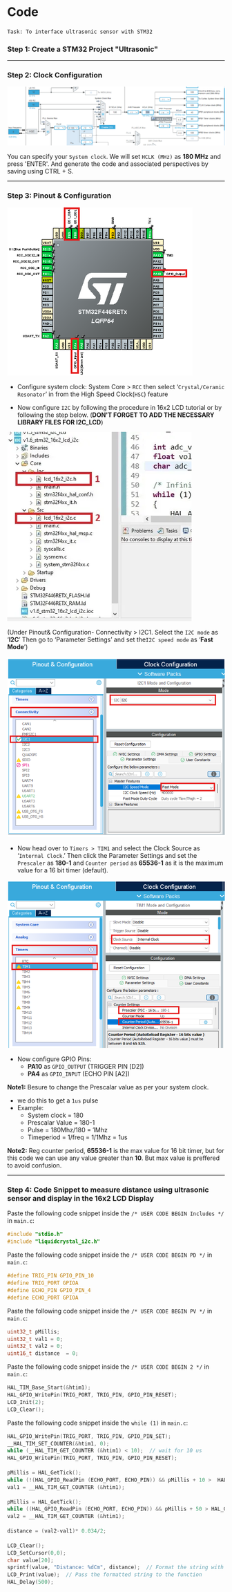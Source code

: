 # Code
`Task: To interface ultrasonic sensor with STM32`
### Step 1: Create a STM32 Project "Ultrasonic"

---

### Step 2: Clock Configuration

![Image](..\Images\Ultrasonic\2.png)

You can specify your `System clock`. We will set `HCLK (MHz)` as **180 MHz** and press 'ENTER'. And generate the code and associated perspectives by saving using CTRL + S.

---

### Step 3: Pinout & Configuration

![Image](..\Images\Ultrasonic\1.png)

- Configure system clock: 
  System Core > `RCC` then select ‘`Crystal/Ceramic Resonator`’ in from the High Speed Clock(`HSC`) feature

- Now configure `I2C` by following the procedure in 16x2 LCD tutorial or by following the step below.
(**DON'T FORGET TO ADD THE NECESSARY LIBRARY FILES FOR I2C_LCD**)

![Image](..\Images\Ultrasonic\5.webp)

(Under Pinout& Configuration- Connectivity > I2C1. 
Select the `I2C mode` as ‘**I2C**’ 
Then go to ‘Parameter Settings’ and set the`I2C speed mode` as ‘**Fast Mode**’)

![Image](..\Images\Ultrasonic\3.png)

- Now head over to `Timers > TIM1` and select the Clock Source as ‘`Internal Clock`.’ Then click the Parameter Settings and set the `Prescaler` as **180-1** and `Counter period` as **65536-1** as it is the maximum value for a 16 bit timer (default).

![Image](..\Images\Ultrasonic\4.png)

- Now configure GPIO Pins:
    - **PA10** as `GPIO_OUTPUT` (TRIGGER PIN [D2])
    - **PA4** as `GPIO_INPUT` (ECHO PIN [A2])


**Note1:** 
Besure to change the Prescalar value as per your system clock.
- we do this to get a `1us` pulse
- Example: 
  - System clock = 180 
  - Prescalar Value = 180-1
  - Pulse = 180Mhz/180
          = 1Mhz
  - Timeperiod = 1/freq
               = 1/1Mhz
               = 1us

**Note2:** 
Reg counter period, **65536-1** is the max value for 16 bit timer, but for this code we can use any value greater than **10**.
But max value is preffered to avoid confusion.

---

### Step 4: Code Snippet to measure distance using ultrasonic sensor and display in the 16x2 LCD Display

Paste the following code snippet inside the `/* USER CODE BEGIN Includes */` in `main.c`:

```c
#include "stdio.h"
#include "liquidcrystal_i2c.h"
```

Paste the following code snippet inside the `/* USER CODE BEGIN PD */` in `main.c`:

```c
#define TRIG_PIN GPIO_PIN_10
#define TRIG_PORT GPIOA
#define ECHO_PIN GPIO_PIN_4
#define ECHO_PORT GPIOA
```

Paste the following code snippet inside the `/* USER CODE BEGIN PV */` in `main.c`:

```c
uint32_t pMillis;
uint32_t val1 = 0;
uint32_t val2 = 0;
uint16_t distance  = 0;
```

Paste the following code snippet inside the `/* USER CODE BEGIN 2 */` in `main.c`:

```c
HAL_TIM_Base_Start(&htim1);
HAL_GPIO_WritePin(TRIG_PORT, TRIG_PIN, GPIO_PIN_RESET);
LCD_Init(2);
LCD_Clear();
```

Paste the following code snippet inside the `while (1)` in `main.c`:

```c
HAL_GPIO_WritePin(TRIG_PORT, TRIG_PIN, GPIO_PIN_SET);
__HAL_TIM_SET_COUNTER(&htim1, 0);
while (__HAL_TIM_GET_COUNTER (&htim1) < 10);  // wait for 10 us
HAL_GPIO_WritePin(TRIG_PORT, TRIG_PIN, GPIO_PIN_RESET);

pMillis = HAL_GetTick();
while (!(HAL_GPIO_ReadPin (ECHO_PORT, ECHO_PIN)) && pMillis + 10 >  HAL_GetTick());
val1 = __HAL_TIM_GET_COUNTER (&htim1);

pMillis = HAL_GetTick();
while ((HAL_GPIO_ReadPin (ECHO_PORT, ECHO_PIN)) && pMillis + 50 > HAL_GetTick());
val2 = __HAL_TIM_GET_COUNTER (&htim1);

distance = (val2-val1)* 0.034/2;

LCD_Clear();
LCD_SetCursor(0,0);
char value[20];
sprintf(value, "Distance: %dCm", distance);  // Format the string with the distance value
LCD_Print(value);  // Pass the formatted string to the function
HAL_Delay(500);
```